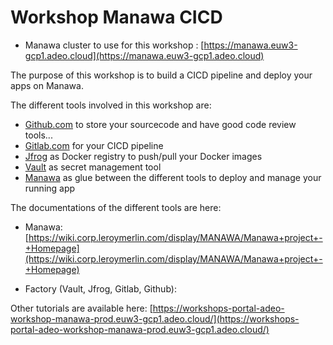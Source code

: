 # Workshop Manawa CICD

<!---
* Workshop your are following       : [https://github.com/adeo/Manawa-workshops.git](https://github.com/adeo/Manawa-workshops.git)
-->
* Manawa cluster to use for this workshop           : [https://manawa.euw3-gcp1.adeo.cloud](https://manawa.euw3-gcp1.adeo.cloud)


The purpose of this workshop is to build a CICD pipeline and deploy your apps on Manawa.


The different tools involved in this workshop are: 

* [Github.com](https://gitlab.com) to store your sourcecode and have good code review tools...
* [Gitlab.com](http://github.com) for your CICD pipeline
* [Jfrog](https://adeo.jfrog.io) as Docker registry to push/pull your Docker images
* [Vault](https://vault.factory.adeo.cloud/ui/) as secret management tool 
* [Manawa](https://manawa.euw3-gcp1.adeo.cloud) as glue between the different tools to deploy and manage your running app 


The documentations of the different tools are here: 

* Manawa: 
[https://wiki.corp.leroymerlin.com/display/MANAWA/Manawa+project+-+Homepage](https://wiki.corp.leroymerlin.com/display/MANAWA/Manawa+project+-+Homepage)

* Factory (Vault, Jfrog, Gitlab, Github):



Other tutorials are available here: 
[https://workshops-portal-adeo-workshop-manawa-prod.euw3-gcp1.adeo.cloud/](https://workshops-portal-adeo-workshop-manawa-prod.euw3-gcp1.adeo.cloud/)